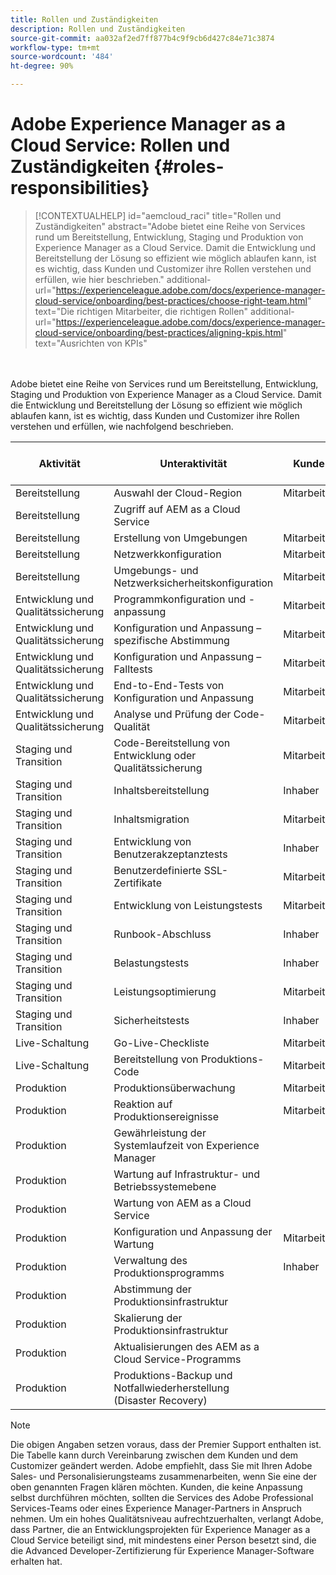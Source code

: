 ```yaml
---
title: Rollen und Zuständigkeiten
description: Rollen und Zuständigkeiten
source-git-commit: aa032af2ed7ff877b4c9f9cb6d427c84e71c3874
workflow-type: tm+mt
source-wordcount: '484'
ht-degree: 90%

---
```



# Adobe Experience Manager as a Cloud Service: Rollen und Zuständigkeiten {#roles-responsibilities}

>[!CONTEXTUALHELP]
>id="aemcloud_raci"
>title="Rollen und Zuständigkeiten"
>abstract="Adobe bietet eine Reihe von Services rund um Bereitstellung, Entwicklung, Staging und Produktion von Experience Manager as a Cloud Service. Damit die Entwicklung und Bereitstellung der Lösung so effizient wie möglich ablaufen kann, ist es wichtig, dass Kunden und Customizer ihre Rollen verstehen und erfüllen, wie hier beschrieben."
>additional-url="https://experienceleague.adobe.com/docs/experience-manager-cloud-service/onboarding/best-practices/choose-right-team.html" text="Die richtigen Mitarbeiter, die richtigen Rollen"
>additional-url="https://experienceleague.adobe.com/docs/experience-manager-cloud-service/onboarding/best-practices/aligning-kpis.html" text="Ausrichten von KPIs"

<br></br>
Adobe bietet eine Reihe von Services rund um Bereitstellung, Entwicklung, Staging und Produktion von Experience Manager as a Cloud Service. Damit die Entwicklung und Bereitstellung der Lösung so effizient wie möglich ablaufen kann, ist es wichtig, dass Kunden und Customizer ihre Rollen verstehen und erfüllen, wie nachfolgend beschrieben.


| Aktivität | Unteraktivität | Kunde | Customizer | Adobe | Cloud Manager-Funktionen |
|---------------------------------|-------------------------------------------------------|-------------|-------------|---------|-----------------------------|
| Bereitstellung | Auswahl der Cloud-Region | Mitarbeiter | Inhaber | Advisor | Ja |
| Bereitstellung | Zugriff auf AEM as a Cloud Service |             |             | Inhaber | Ja |
| Bereitstellung | Erstellung von Umgebungen | Mitarbeiter | Inhaber | Advisor | Ja |
| Bereitstellung | Netzwerkkonfiguration | Mitarbeiter | Inhaber | Advisor | Ja |
| Bereitstellung | Umgebungs- und Netzwerksicherheitskonfiguration | Mitarbeiter | Inhaber | Advisor | Ja |
| Entwicklung und Qualitätssicherung | Programmkonfiguration und -anpassung | Mitarbeiter | Inhaber |         |                             |
| Entwicklung und Qualitätssicherung | Konfiguration und Anpassung – spezifische Abstimmung | Mitarbeiter | Inhaber |         |                             |
| Entwicklung und Qualitätssicherung | Konfiguration und Anpassung – Falltests | Mitarbeiter | Inhaber |         |                             |
| Entwicklung und Qualitätssicherung | End-to-End-Tests von Konfiguration und Anpassung | Mitarbeiter | Inhaber |         |                             |
| Entwicklung und Qualitätssicherung | Analyse und Prüfung der Code-Qualität | Mitarbeiter | Inhaber | Advisor | Ja |
| Staging und Transition | Code-Bereitstellung von Entwicklung oder Qualitätssicherung | Mitarbeiter | Inhaber | Advisor | Ja |
| Staging und Transition | Inhaltsbereitstellung | Inhaber | Mitarbeiter |         |                             |
| Staging und Transition | Inhaltsmigration | Mitarbeiter | Inhaber |         |                             |
| Staging und Transition | Entwicklung von Benutzerakzeptanztests | Inhaber | Mitarbeiter |         |                             |
| Staging und Transition | Benutzerdefinierte SSL-Zertifikate | Mitarbeiter | Inhaber | Advisor | Ja |
| Staging und Transition | Entwicklung von Leistungstests | Mitarbeiter | Inhaber |         |                             |
| Staging und Transition | Runbook-Abschluss | Inhaber | Mitarbeiter |         |                             |
| Staging und Transition | Belastungstests | Inhaber |             |         |                             |
| Staging und Transition | Leistungsoptimierung | Mitarbeiter | Inhaber |         |                             |
| Staging und Transition | Sicherheitstests | Inhaber | Mitarbeiter |         |                             |
| Live-Schaltung | Go-Live-Checkliste | Mitarbeiter | Inhaber |         |                             |
| Live-Schaltung | Bereitstellung von Produktions-Code | Mitarbeiter | Inhaber | Advisor | Ja |
| Produktion | Produktionsüberwachung | Mitarbeiter |             | Inhaber |                             |
| Produktion | Reaktion auf Produktionsereignisse | Mitarbeiter | Mitarbeiter | Inhaber |                             |
| Produktion | Gewährleistung der Systemlaufzeit von Experience Manager |             |             | Inhaber |                             |
| Produktion | Wartung auf Infrastruktur- und Betriebssystemebene |             |             | Inhaber |                             |
| Produktion | Wartung von AEM as a Cloud Service |             |             | Inhaber |                             |
| Produktion | Konfiguration und Anpassung der Wartung | Mitarbeiter | Inhaber |         |                             |
| Produktion | Verwaltung des Produktionsprogramms | Inhaber |             |         |                             |
| Produktion | Abstimmung der Produktionsinfrastruktur |             |             | Inhaber |                             |
| Produktion | Skalierung der Produktionsinfrastruktur |             |             | Inhaber |                             |
| Produktion | Aktualisierungen des AEM as a Cloud Service-Programms |             |             | Inhaber |                             |
| Produktion | Produktions-Backup und Notfallwiederherstellung (Disaster Recovery) |             |             | Inhaber |                             |

>[!NOTE]
>
> Die obigen Angaben setzen voraus, dass der Premier Support enthalten ist. Die Tabelle kann durch Vereinbarung zwischen dem Kunden und dem Customizer geändert werden. Adobe empfiehlt, dass Sie mit Ihren Adobe Sales- und Personalisierungsteams zusammenarbeiten, wenn Sie eine der oben genannten Fragen klären möchten.
> Kunden, die keine Anpassung selbst durchführen möchten, sollten die Services des Adobe Professional Services-Teams oder eines Experience Manager-Partners in Anspruch nehmen.
>Um ein hohes Qualitätsniveau aufrechtzuerhalten, verlangt Adobe, dass Partner, die an Entwicklungsprojekten für Experience Manager as a Cloud Service beteiligt sind, mit mindestens einer Person besetzt sind, die die Advanced Developer-Zertifizierung für Experience Manager-Software erhalten hat.

